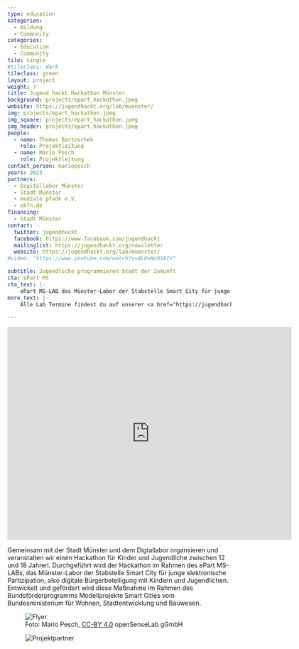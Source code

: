 ```yaml
---
type: education
kategorien:
  - Bildung
  - Community
categories:
  - Education
  - Community
tile: single
#tileclass: dark
tileclass: green
layout: project
weight: 7
title: Jugend hackt Hackathon Münster
background: projects/epart_hackathon.jpeg
website: https://jugendhackt.org/lab/muenster/
img: projects/epart_hackathon.jpeg
img_square: projects/epart_hackathon.jpeg
img_header: projects/epart_hackathon.jpeg
people:
  - name: Thomas Bartoschek
    role: Projektleitung
  - name: Mario Pesch
    role: Projektleitung
contact_person: mariopesch
years: 2023
partners:
  - Digitallabor Münster
  - Stadt Münster
  - mediale pfade e.V.
  - okfn.de
financing:
  - Stadt Münster
contact:
  twitter: jugendhackt
  facebook: https://www.facebook.com/jugendhackt
  mailinglist: https://jugendhackt.org/newsletter
  website: https://jugendhackt.org/lab/muenster/
#video: "https://www.youtube.com/watch?v=4LQvWzOS8IY"

subtitle: Jugendliche programmieren Stadt der Zukunft
cta: ePart MS
cta_text: |-
    ePart MS-LAB das Münster-Labor der Stabstelle Smart City für junge elektronische Partizipation, also digitale Bürgerbeteiligung mit Kindern und Jugendlichen. Entwickelt und gefördert wird diese Maßnahme im Rahmen des Bundsförderprogramms Modellprojekte Smart Cities vom Bundesministerium für Wohnen, Stadtentwicklung und Bauwesen. Mehr Information zum Projekt findest du auf der <a href="https://smartcity.ms/epart-ms-lab/">Projektseite</a>.
more_text: |-
    Alle Lab Termine findest du auf unserer <a href="https://jugendhackt.org/lab/muenster">Jugend hackt Lab Münster Website</a> .

---
```


<iframe width="640" height="480" src="https://www.youtube-nocookie.com/embed/-DQYlCgqkWY" title="YouTube video player" frameborder="0" allow="accelerometer; autoplay; clipboard-write; encrypted-media; gyroscope; picture-in-picture; web-share" allowfullscreen></iframe>

Gemeinsam mit der Stadt Münster und dem Digtallabor organsieren und veranstalten wir einen Hackathon für Kinder und Jugendliche zwischen 12 und 18 Jahren. Durchgeführt wird der Hackathon im Rahmen des ePart MS-LABs, das Münster-Labor der Stabstelle Smart City für junge elektronische Partizipation, also digitale Bürgerbeteiligung mit Kindern und Jugendlichen. Entwickelt und gefördert wird diese Maßnahme im Rahmen des Bundsförderprogramms Modellprojekte Smart Cities vom Bundesministerium für Wohnen, Stadtentwicklung und Bauwesen.

<div class="one-img">
    <figure class="license">
        <img alt="Flyer" src="/files/projects/jugendhackt/JH-A6-Flyer-Muenster.jpeg">
        <figcaption>Foto: Mario Pesch, <a href="https://creativecommons.org/licenses/by/4.0/">CC-BY 4.0</a> openSenseLab gGmbH</figcaption>
    </figure>
</div>


<div class="one-img">
    <figure class="license">
        <img alt="Projektpartner" src="/files/projects/jugendhackt/projektpartner_hackathon.jpg">
    </figure>
</div>
